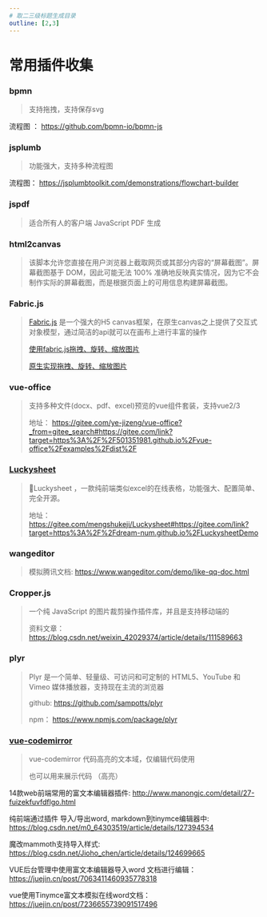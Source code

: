 ```yaml
---
# 取二三级标题生成目录
outline: [2,3]
---
```

# 常用插件收集

### bpmn

> 支持拖拽，支持保存svg

流程图 ： https://github.com/bpmn-io/bpmn-js

### jsplumb

> 功能强大，支持多种流程图

流程图： https://jsplumbtoolkit.com/demonstrations/flowchart-builder

### jspdf

> 适合所有人的客户端 JavaScript PDF 生成

### html2canvas

> 该脚本允许您直接在用户浏览器上截取网页或其部分内容的“屏幕截图”。屏幕截图基于 DOM，因此可能无法 100% 准确地反映真实情况，因为它不会制作实际的屏幕截图，而是根据页面上的可用信息构建屏幕截图。

### Fabric.js

> [Fabric.js](http://fabricjs.com/) 是一个强大的H5 canvas框架，在原生canvas之上提供了交互式对象模型，通过简洁的api就可以在画布上进行丰富的操作
>
> [使用fabric.js拖拽、旋转、缩放图片](https://www.cnblogs.com/rachelch/p/13964837.html)
>
> [原生实现拖拽、旋转、缩放图片](https://www.cnblogs.com/steamed-twisted-roll/p/14292478.html)

###  vue-office

> 支持多种文件(docx、pdf、excel)预览的vue组件套装，支持vue2/3
>
> 地址： https://gitee.com/ye-jizeng/vue-office?_from=gitee_search#https://gitee.com/link?target=https%3A%2F%2F501351981.github.io%2Fvue-office%2Fexamples%2Fdist%2F

### [Luckysheet](https://gitee.com/mengshukeji/Luckysheet)

> 🚀Luckysheet ，一款纯前端类似excel的在线表格，功能强大、配置简单、完全开源。
>
> 地址： https://gitee.com/mengshukeji/Luckysheet#https://gitee.com/link?target=https%3A%2F%2Fdream-num.github.io%2FLuckysheetDemo

### wangeditor

> 模拟腾讯文档: https://www.wangeditor.com/demo/like-qq-doc.html

### Cropper.js

> 一个纯 JavaScript 的图片裁剪操作插件库，并且是支持移动端的
>
> 资料文章：https://blog.csdn.net/weixin_42029374/article/details/111589663

### plyr

> Plyr 是一个简单、轻量级、可访问和可定制的 HTML5、YouTube 和 Vimeo 媒体播放器，支持现在主流的浏览器
>
> github: https://github.com/sampotts/plyr
>
> npm： https://www.npmjs.com/package/plyr

### [vue-codemirror](https://github.com/surmon-china/vue-codemirror#vue-codemirror)

> vue-codemirror 代码高亮的文本域，仅编辑代码使用
>
> 也可以用来展示代码 （高亮）



14款web前端常用的富文本编辑器插件: http://www.manongjc.com/detail/27-fuizekfuvfdflgo.html

纯前端通过插件 导入/导出word, markdown到tinymce编辑器中: https://blog.csdn.net/m0_64303519/article/details/127394534

魔改mammoth支持导入样式: https://blog.csdn.net/Jioho_chen/article/details/124699665

VUE后台管理中使用富文本编辑器导入word 文档进行编辑： https://juejin.cn/post/7063411460935778318

vue使用Tinymce富文本模拟在线word文档： https://juejin.cn/post/7236655739091517496



